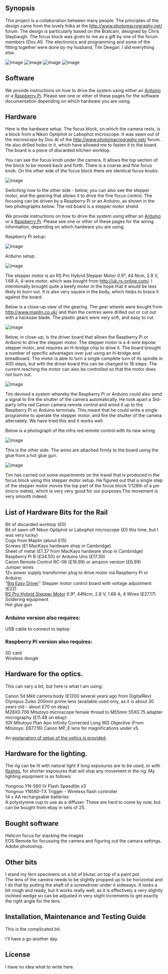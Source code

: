 
## Synopsis

This project is a collaboration between many people. The principles of the design came from the lovely folks at the http://www.photomacrography.net/ forum. The design is particularly based on the Bratcam, designed by Chris Slaybaugh. The focus block was given to me as a gift by one of the forum members (Doc.Al). The electronics and programming and some of the fitting together were done by my husband, Tim Deegan. I did everything else.

<img src="images/banner.jpg" alt="image"/>

<img src="images/Jennifer-Deegan.jpg" alt="image"/>
<img src="images/Tim Deegan.jpg" alt="image"/>
<img src="images/Richard Mortier.jpg" alt="image"/>



## Software

We provide instructions on how to drive the system using either an <a href="https://github.com/BioMakers/23_Focus-stacking-system-for-gametophyte-ferns/blob/master/ArduinoMethod.md">Arduino</a> or a <a href="https://github.com/BioMakers/23_Focus-stacking-system-for-gametophyte-ferns/blob/master/RaspberryPiMethod.md">Raspberry Pi</a>. Please see one or other of these pages for the software documentation depending on which hardware you are using. 


## Hardware

Here is the hardware setup. The focus block, on which the camera rests, is a block from a Nikon Optiphot or Labophot microscope. It was sawn out of the microscope by Doc.Al of the http://www.photomacrography.net/ forum. He also drilled holes in it, which have allowed me to fasten it to the board. The board is a piece of discarded kitchen worktop.

You can see the focus knob under the camera. It allows the top section of the block to be moved back and forth. There is a coarse and fine focus knob. On the other side of the focus block there are identical focus knobs. 

<img src="images/IMG_5249.JPG" alt="image"/>

Switching now to the other side - below, you can also see the stepper motor, and the gearing that allows it to drive the fine focus control. The focusing can be driven by a Raspberry Pi or an Arduino, as shown in the two photographs below. The red board is a stepper motor shield. 

We provide instructions on how to drive the system using either an <a href="https://github.com/BioMakers/23_Focus-stacking-system-for-gametophyte-ferns/blob/master/ArduinoMethod.md">Arduino</a> or a <a href="https://github.com/BioMakers/23_Focus-stacking-system-for-gametophyte-ferns/blob/master/RaspberryPiMethod.md">Raspberry Pi</a>. Please see one or other of these pages for the wiring information, depending on which hardware you are using. 

Raspberry Pi setup:

<img src="images/IMG_5239.JPG" alt="image"/>

Arduino setup:

<img src="images/IMG_5946.JPG" alt="image"/>

The stepper motor is an RS Pro Hybrid Stepper Motor 0.9°, 44 Ncm, 2.8 V, 1.68 A, 4-wire motor, which was bought from http://uk.rs-online.com/. I intentionally brought quite a beefy motor in the hope that it would be less likely to burn out. It is also very square in the body, which helps to brace it against the board. 

Below is a close-up view of the gearing. The gear wheels were bought from http://www.maplin.co.uk/ and then the centres were drilled out or cut out with a hacksaw blade. The plastic gears were very soft, and easy to cut. 

<img src="images/IMG_5238.JPG" alt="image"/>

Below, in close-up, is the driver board that allows the Raspberry Pi or Arduino to drive the stepper motor. The stepper motor is a 4-wire bipolar stepper motor, and requires an H-bridge chip to drive it. The board brought a number of specific advantages over just using an H-bridge and breadboard. The motor is able to turn a single complete turn of its spindle in 400 steps, but with the driver board this can be changed to 16 steps. The current reaching the motor can also be controlled so that the motor does not burn out. 


<img src="images/IMG_5240.JPG" alt="image"/>




Tim devised a system whereby the Raspberry Pi or Arduino could also send a signal to fire the shutter of the camera automatically. He took apart a 3rd-party infra red Canon camera remote control and wired it up to the Raspberry Pi or Arduino terminals. This meant that he could write a single programme to operate the stepper motor, and fire the shutter of the camera alternately. We have tried this and it works well. 

Below is a photograph of the infra red remote control with its new wiring. 

<img src="images/_MG_5899.JPG" alt="image"/>

This is the other side. The wires are attached firmly to the board using the glue from a hot glue gun. 

<img src="images/_MG_5900.JPG" alt="image"/>


Tim has carried out some experiments on the travel that is produced in the focus block using this stepper motor setup. He figured out that a single step of the stepper motor moves the top part of the focus block 1/128th of a μm (micro metre), which is very very good for our purposes.The movement is very smooth indeed. 


## List of Hardware Bits for the Rail

Bit of discarded worktop (£0)<br>
Bit of sawn off Nikon Optiphot or Labophot microscope (£0 this time, but I was very lucky)<br>
Cogs from Maplin (about £15)<br>
Screws (£1 MacKays hardware shop in Cambridge)<br>
Sheet of metal (£1.37 from MacKays hardware shop in Cambridge)<br>
Raspberry Pi B (£34.50) or Arduino Uno (£17.30)<br>
Canon Remote Control RC-06 (£16.99) or amazon version (£6.99)<br>
Jumper wires<br>
12v power supply transformer plug to drive motor via Raspberry Pi or Arduino. <br>
"<a href="https://www.coolcomponents.co.uk/en/big-easy-driver.html?gclid=Cj0KCQjwlMXMBRC1ARIsAKKGuwi1l4njTmxLjw_-HU0Y6a0uq0VRKntCE-Y4QuHq51zZWsJd3BriBewaAuWZEALw_wcB">Big Easy Driver</a>" Stepper motor control board with voltage adjustment (£22)<br>
<a href="http://uk.rs-online.com/web/p/stepper-motors/5350401/">RS Pro Hybrid Stepper Motor</a> 0.9°, 44Ncm, 2.8 V, 1.68 A, 4 Wires (£27.17)<br>
Soldering equipment<br>
Hot glue gun

### Arduino version also requires:

USB cable to connect to laptop

### Raspberry Pi version also requires:

SD card<br>
Wireless dongle 

## Hardware for the optics. 

This can vary a bit, but here is what I am using:

Canon 5d MkII camera body (£1200 several years ago from DigitalRev)<br>
Olympus Zuiko 200mm prime lens (available used only, as it is about 30 years old - about £70 on ebay)<br>
M26X0.706 Mitutoyo microscope female thread to M55mm 55X0.75 adapter micrography (£11.48 on ebay)<br>
10X Mitutoyo Plan Apo Infinity Corrected Long WD Objective (From Mitutoyo: £677.16)
Canon MP_E lens for magnifications under x5.

An <a href="https://github.com/BioMakers/23_Focus-stacking-system-for-gametophyte-ferns/blob/master/optics"> explanation of setup of the optics is provided</a>. 

## Hardware for the lighting. 

The rig can be lit with natural light if long exposures are to be used, or with <a href="https://github.com/BioMakers/23_Focus-stacking-system-for-gametophyte-ferns/blob/master/lighting"> flashes</a>, for shorter exposures that will stop any movement in the rig. My lighting equipment is as follows:

Yongnuo YN-560 IV Flash Speedlite x3<br>
Yongnuo YN560-TX Trigger - Wireless flash controller<br>
14 x AA rechargeable batteries<br>
A polystyrene cup to use as a diffuser. These are hard to come by now, but can be bought from ebay in sets of 25.

## Bought software

Helicon focus for stacking the images<br>
EOS Remote for focussing the camera and figuring out the camara settings. <br>
Adobe photoshop. 

## Other bits

I stand my fern specimens on a bit of blutac on top of a paint pot. <br>
The lens of the camera needs to be slightly propped up to be horizontal and I do that by putting the shaft of a screwdriver under it sideways. It looks a bit rough and ready, but it works really well, as it is effectively a very slightly inclined wedge so can be adjusted in very slight increments to get exactly the right angle for the lens. 



## Installation, Maintenance and Testing Guide

This is the complicated bit. 

I'll have a go another day. 


## License

I have no idea what to write here. 
